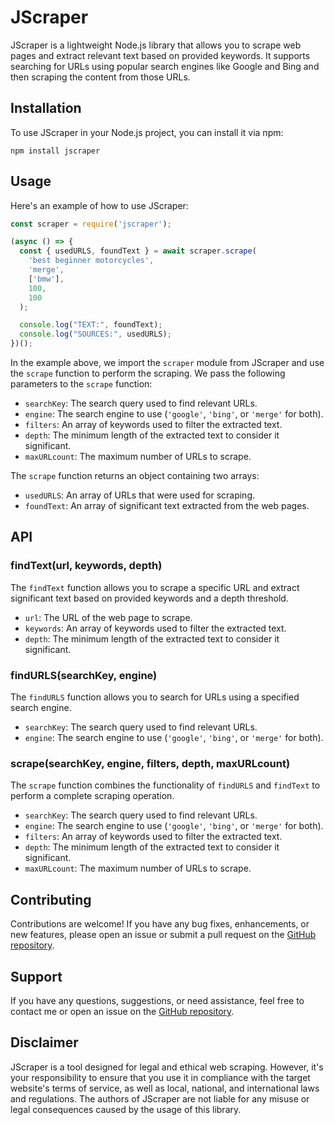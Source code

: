 # JScraper

JScraper is a lightweight Node.js library that allows you to scrape web pages and extract relevant text based on provided keywords. It supports searching for URLs using popular search engines like Google and Bing and then scraping the content from those URLs.

## Installation

To use JScraper in your Node.js project, you can install it via npm:

```shell
npm install jscraper
```

## Usage

Here's an example of how to use JScraper:

```javascript
const scraper = require('jscraper');

(async () => {
  const { usedURLS, foundText } = await scraper.scrape(
    'best beginner motorcycles',
    'merge',
    ['bmw'],
    100,
    100
  );

  console.log("TEXT:", foundText);
  console.log("SOURCES:", usedURLS);
})();
```

In the example above, we import the `scraper` module from JScraper and use the `scrape` function to perform the scraping. We pass the following parameters to the `scrape` function:

- `searchKey`: The search query used to find relevant URLs.
- `engine`: The search engine to use (`'google'`, `'bing'`, or `'merge'` for both).
- `filters`: An array of keywords used to filter the extracted text.
- `depth`: The minimum length of the extracted text to consider it significant.
- `maxURLcount`: The maximum number of URLs to scrape.

The `scrape` function returns an object containing two arrays:
- `usedURLS`: An array of URLs that were used for scraping.
- `foundText`: An array of significant text extracted from the web pages.

## API

### findText(url, keywords, depth)

The `findText` function allows you to scrape a specific URL and extract significant text based on provided keywords and a depth threshold.

- `url`: The URL of the web page to scrape.
- `keywords`: An array of keywords used to filter the extracted text.
- `depth`: The minimum length of the extracted text to consider it significant.

### findURLS(searchKey, engine)

The `findURLS` function allows you to search for URLs using a specified search engine.

- `searchKey`: The search query used to find relevant URLs.
- `engine`: The search engine to use (`'google'`, `'bing'`, or `'merge'` for both).

### scrape(searchKey, engine, filters, depth, maxURLcount)

The `scrape` function combines the functionality of `findURLS` and `findText` to perform a complete scraping operation.

- `searchKey`: The search query used to find relevant URLs.
- `engine`: The search engine to use (`'google'`, `'bing'`, or `'merge'` for both).
- `filters`: An array of keywords used to filter the extracted text.
- `depth`: The minimum length of the extracted text to consider it significant.
- `maxURLcount`: The maximum number of URLs to scrape.

## Contributing

Contributions are welcome! If you have any bug fixes, enhancements, or new features, please open an issue or submit a pull request on the [GitHub repository](https://github.com/jmilicev).

## Support

If you have any questions, suggestions, or need assistance, feel free to contact me or open an issue on the [GitHub repository](https://github.com/jmilicev).

## Disclaimer

JScraper is a tool designed for legal and ethical web scraping. However, it's your responsibility to ensure that you use it in compliance with the target website's terms of service, as well as local, national, and international laws and regulations. The authors of JScraper are not liable for any misuse or legal consequences caused by the usage of this library.

